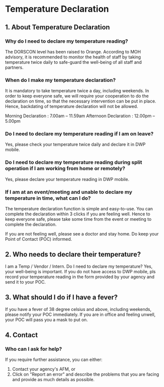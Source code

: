 # Temperature Declaration

## 1. About Temperature Declaration
### Why do I need to declare my temperature reading?
The DORSCON level has been raised to Orange. According to MOH advisory, it is recommended to monitor the health of staff by taking temperature twice daily to safe-guard the well-being of all staff and partners.

### When do I make my temperature declaration?
It is mandatory to take temperature twice a day, including weekends. In order to keep everyone safe, we will require your cooperation to do the declaration on time, so that the necessary intervention can be put in place. Hence, backdating of temperature declaration will not be allowed.

Morning Declaration    : 7.00am – 11.59am
Afternoon Declaration : 12.00pm – 5.00pm

### Do I need to declare my temperature reading if I am on leave?
Yes, please check your temperature twice daily and declare it in DWP mobile. 

### Do I need to declare my temperature reading during split operation if I am working from home or remotely?
Yes, please declare your temperature reading in DWP mobile. 

### If I am at an event/meeting and unable to declare my temperature in time, what can I do?
The temperature declaration function is simple and easy-to-use. You can complete the declaration within 3 clicks if you are feeling well. Hence to keep everyone safe, please take some time from the event or meeting to complete the declaration. 

If you are not feeling well, please see a doctor and stay home. Do keep your Point of Contact (POC) informed. 

## 2. Who needs to declare their temperature?
I am a Temp / Vendor / Intern. Do I need to declare my temperature?
Yes, your well-being is important. If you do not have access to DWP mobile, pls record your temperature reading in the form provided by your agency and send it to your POC.

## 3. What should I do if I have a fever?
If you have a fever of 38 degree celsius and above, including weekends, please notify your POC immediately. If you are in office and feeling unwell, your POC will pass you a mask to put on.

## 4. Contact
### Who can I ask for help?
If you require further assistance, you can either:

1. Contact your agency's AFM, or
2. Click on "Report an error" and describe the problems that you are facing and provide as much details as possible.

